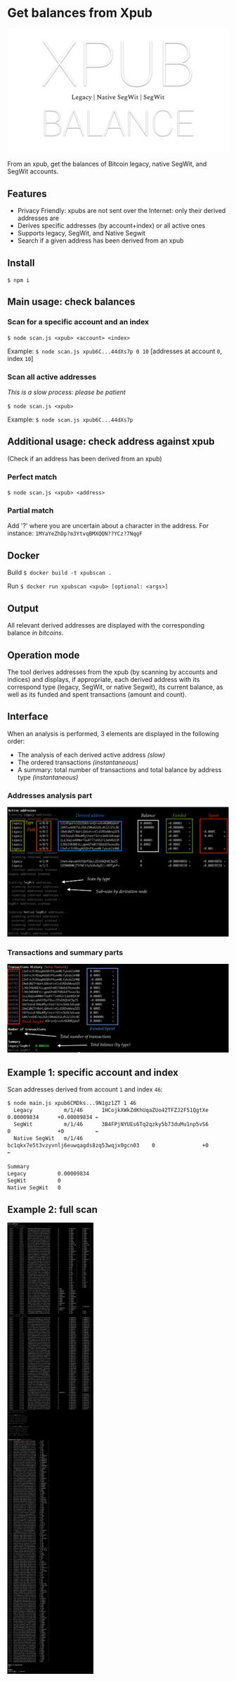 # Get balances from Xpub

![XPUB](./logo.png)

From an xpub, get the balances of Bitcoin legacy, native SegWit, and SegWit accounts.

## Features

* Privacy Friendly: xpubs are not sent over the Internet: only their derived addresses are 
* Derives specific addresses (by account+index) or all active ones
* Supports legacy, SegWit, and Native Segwit
* Search if a given address has been derived from an xpub

## Install

`$ npm i`

## Main usage: check balances

### Scan for a specific account and an index

`$ node scan.js <xpub> <account> <index>`

Example: 
`$ node scan.js xpub6C...44dXs7p 0 10` [addresses at account `0`, index `10`]

### Scan all active addresses

_This is a slow process: please be patient_

`$ node scan.js <xpub>`

Example: 
`$ node scan.js xpub6C...44dXs7p`

## Additional usage: check address against xpub

(Check if an address has been derived from an xpub)

### Perfect match

`$ node scan.js <xpub> <address>`

### Partial match

Add '?' where you are uncertain about a character in the address. For instance: `1MYaYeZhDp?m3YtvqBMXQQN??YCz?7NqgF`

## Docker

Build
`$ docker build -t xpubscan .`

Run
`$ docker run xpubscan <xpub> [optional: <args>]`

## Output

All relevant derived addresses are displayed with the corresponding balance _in bitcoins_. 

## Operation mode

The tool derives addresses from the xpub (by scanning by accounts and indices) and displays, if appropriate, each derived address with its correspond type (legacy, SegWit, or native Segwit), its current balance, as well as its funded and spent transactions (amount and count).

## Interface

When an analysis is performed, 3 elements are displayed in the following order:
* The analysis of each derived active address _(slow)_
* The ordered transactions _(instantaneous)_
* A summary: total number of transactions and total balance by address type _(instantaneous)_

### Addresses analysis part

![interface 1](./interface_1.png)

### Transactions and summary parts

![interface 2](./interface_2.png)

## Example 1: specific account and index

Scan addresses derived from account `1` and index `46`:

```
$ node main.js xpub6CMDks...9N1gz1ZT 1 46
  Legacy          m/1/46      1HCojkXWkZdKhUqaZUo42TFZJ2F51QgtXe            0.00009834      +0.00009834 ←
  SegWit          m/1/46      3B4FPjNYUEs6Tq2qzky5b73duMu1np5vS6            0               +0          ←
  Native SegWit   m/1/46      bc1qkx7e5t3vzyvnlj6euwqagds8zq53wqjx0gcn03    0               +0          ←

Summary
Legacy          0.00009834
SegWit          0
Native SegWit   0
```

## Example 2: full scan

![Example](./full_example.png)
